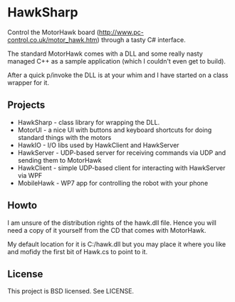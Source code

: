 # HawkSharp

Control the MotorHawk board (http://www.pc-control.co.uk/motor_hawk.htm) through a tasty C# interface.

The standard MotorHawk comes with a DLL and some really nasty managed C++ as a sample application (which I couldn't even get to build).

After a quick p/invoke the DLL is at your whim and I have started on a class wrapper for it.

## Projects

* HawkSharp - class library for wrapping the DLL.
* MotorUI - a nice UI with buttons and keyboard shortcuts for doing standard things with the motors
* HawkIO - I/O libs used by HawkClient and HawkServer
* HawkServer - UDP-based server for receiving commands via UDP and sending them to MotorHawk
* HawkClient - simple UDP-based client for interacting with HawkServer via WPF
* MobileHawk - WP7 app for controlling the robot with your phone

## Howto

I am unsure of the distribution rights of the hawk.dll file. Hence you will need a copy of it yourself from the CD that comes with MotorHawk.

My default location for it is C:/hawk.dll but you may place it where you like and mofidy the first bit of Hawk.cs to point to it.

## License

This project is BSD licensed. See LICENSE.